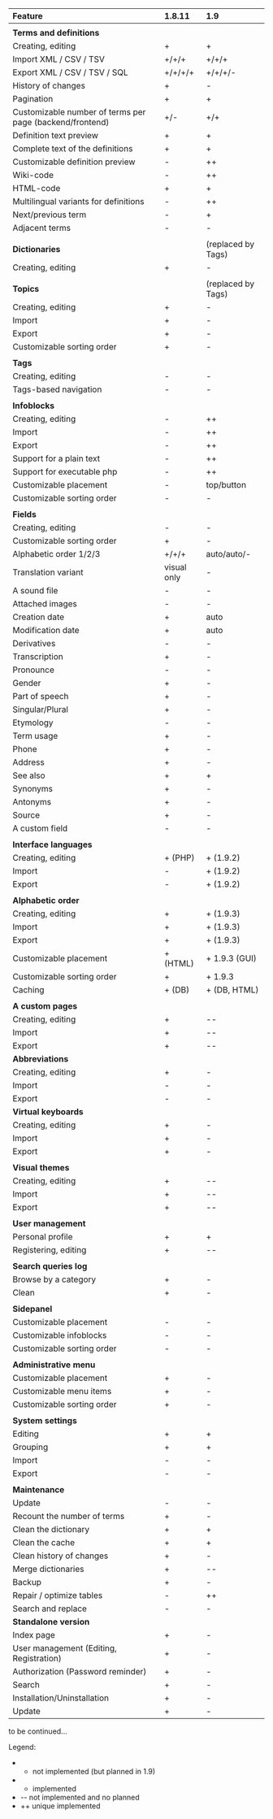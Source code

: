 | **Feature** | **1.8.11** | **1.9** |
|:------------|:-----------|:--------|
|  |  |  |
| **Terms and definitions** |  |  |
| Creating, editing | + | + |
| Import XML / CSV / TSV | +/+/+ | +/+/+ |
| Export XML / CSV / TSV / SQL | +/+/+/+ | +/+/+/- |
| History of changes | + | - |
| Pagination | + | + |
| Customizable number of terms per page (backend/frontend) | +/- | +/+ |
| Definition text preview | + | + |
| Complete text of the definitions | + | + |
| Customizable definition preview | - | ++ |
| Wiki-code | - | ++ |
| HTML-code | + | + |
| Multilingual variants for definitions | - | ++ |
| Next/previous term | - | + |
| Adjacent terms | - | - |
|  |  |  |
| **Dictionaries** |  | (replaced by Tags) |
| Creating, editing | + | - |
|  |  |  |
| **Topics** |  | (replaced by Tags) |
| Creating, editing | + | - |
| Import | + | - |
| Export | + | - |
| Customizable sorting order | + | - |
|  |  |  |
| **Tags** |  |  |
| Creating, editing | - | - |
| Tags-based navigation | - | - |
|  |  |  |
| **Infoblocks** |  |  |
| Creating, editing | - | ++ |
| Import | - | ++ |
| Export | - | ++ |
| Support for a plain text | - | ++ |
| Support for executable php | - | ++ |
| Customizable placement | - | top/button |
| Customizable sorting order | - | - |
|  |  |  |
| **Fields** |  |  |
| Creating, editing | - | - |
| Customizable sorting order | + | - |
| Alphabetic order 1/2/3 | +/+/+ | auto/auto/- |
| Translation variant | visual only | - |
| A sound file | - | - |
| Attached images | - | - |
| Creation date | + | auto |
| Modification date | + | auto |
| Derivatives | - | - |
| Transcription | + | - |
| Pronounce | - | - |
| Gender | + | - |
| Part of speech | + | - |
| Singular/Plural| + | - |
| Etymology | - | - |
| Term usage | + | - |
| Phone | + | - |
| Address | + | - |
| See also | + | + |
| Synonyms | + | - |
| Antonyms | + | - |
| Source | + | - |
| A custom field | - | - |
|  |  |  |
| **Interface languages** |  |  |
| Creating, editing | + (PHP) | + (1.9.2) |
| Import | - | + (1.9.2) |
| Export | - | + (1.9.2) |
|  |  |  |
| **Alphabetic order** |  |  |
| Creating, editing | + |  + (1.9.3) |
| Import | + | + (1.9.3) |
| Export | + | + (1.9.3) |
| Customizable placement | + (HTML) | + 1.9.3 (GUI) |
| Customizable sorting order | + | + 1.9.3 |
| Caching | + (DB) | + (DB, HTML) |
|  |  |  |
| **A custom pages** |  |  |
| Creating, editing | + | -- |
| Import | + | -- |
| Export | + | -- |
| **Abbreviations** |  |  |
| Creating, editing | + | - |
| Import | - | - |
| Export | - | - |
| **Virtual keyboards** |  |  |
| Creating, editing | + | - |
| Import | + | - |
| Export | + | - |
|  |  |  |
| **Visual themes** |  |  |
| Creating, editing | + | -- |
| Import | + | -- |
| Export | + | -- |
|  |  |  |
| **User management** |  |  |
| Personal profile | + | + |
| Registering, editing | + | -- |
|  |  |  |
| **Search queries log** |  |  |
| Browse by a category | + | - |
| Clean | + | - |
|  |  |  |
| **Sidepanel** |  |  |
| Customizable placement | - | - |
| Customizable infoblocks | - | - |
| Customizable sorting order | - | - |
|  |  |  |
| **Administrative menu** |  |  |
| Customizable placement | + | - |
| Customizable menu items | + | - |
| Customizable sorting order | + | - |
|  |  |  |
| **System settings** |  |  |
| Editing | + | + |
| Grouping | + | + |
| Import | - | - |
| Export | - | - |
|  |  |  |
| **Maintenance** |  |  |
| Update | - | - |
| Recount the number of terms | + | - |
| Clean the dictionary | + | + |
| Clean the cache | + | + |
| Clean history of changes | + | - |
| Merge dictionaries | + | -- |
| Backup | + | - |
| Repair / optimize tables | - | ++ |
| Search and replace | - | - |
| **Standalone version** |  |  |
| Index page | + | - |
| User management (Editing, Registration) | + | - |
| Authorization (Password reminder) | + | - |
| Search | + | - |
| Installation/Uninstallation | + | - |
| Update | + | - |


to be continued...

Legend:
  * - not implemented (but planned in 1.9)
  * + implemented
  * -- not implemented and no planned
  * ++ unique implemented